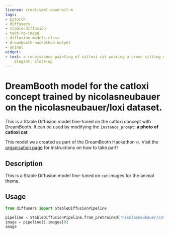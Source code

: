 ```yaml
---
license: creativeml-openrail-m
tags:
- pytorch
- diffusers
- stable-diffusion
- text-to-image
- diffusion-models-class
- dreambooth-hackathon-notyet
- animal
widget:
- text: a renaissance painting of catloxi cat wearing a crown sitting on a throne,
    elegant, close-up
---
```


# DreamBooth model for the catloxi concept trained by nicolasneubauer on the nicolasneubauer/loxi dataset.

This is a Stable Diffusion model fine-tuned on the catloxi concept with DreamBooth. It can be used by modifying the `instance_prompt`: **a photo of catloxi cat**

This model was created as part of the DreamBooth Hackathon 🔥. Visit the [organisation page](https://huggingface.co/dreambooth-hackathon) for instructions on how to take part!

## Description


This is a Stable Diffusion model fine-tuned on `cat` images for the animal theme.


## Usage

```python
from diffusers import StableDiffusionPipeline

pipeline = StableDiffusionPipeline.from_pretrained('nicolasneubauer/catloxi-cat')
image = pipeline().images[0]
image
```
